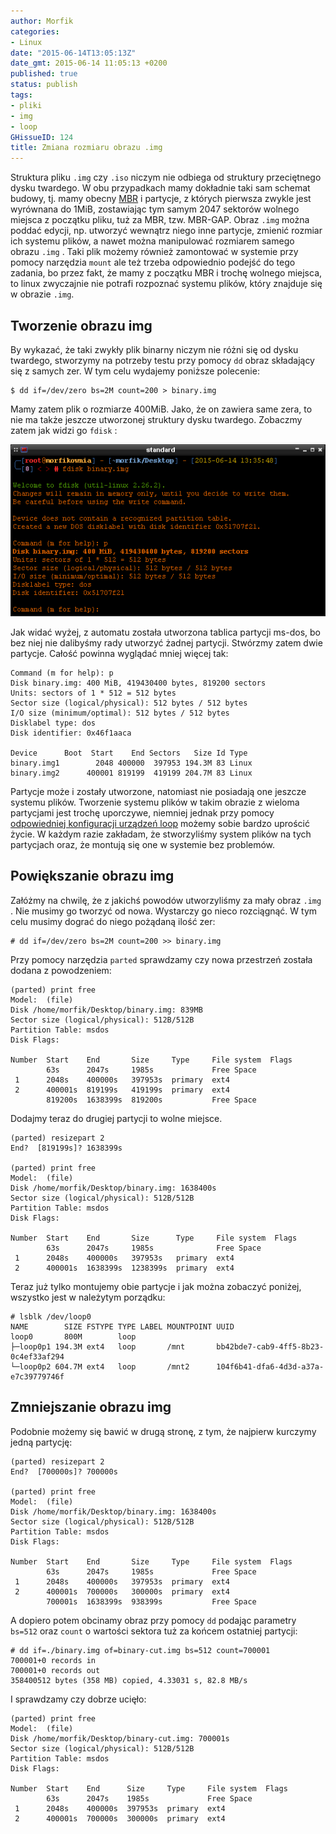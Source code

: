 ```yaml
---
author: Morfik
categories:
- Linux
date: "2015-06-14T13:05:13Z"
date_gmt: 2015-06-14 11:05:13 +0200
published: true
status: publish
tags:
- pliki
- img
- loop
GHissueID: 124
title: Zmiana rozmiaru obrazu .img
---
```


Struktura pliku `.img` czy `.iso` niczym nie odbiega od struktury przeciętnego dysku twardego. W obu
przypadkach mamy dokładnie taki sam schemat budowy, tj. mamy obecny
[MBR](/post/mbr-ebr-i-tablica-partycji-dysku-twardego/) i partycje, z których
pierwsza zwykle jest wyrównana do 1MiB, zostawiając tym samym 2047 sektorów wolnego miejsca z
początku pliku, tuż za MBR, tzw. MBR-GAP. Obraz `.img` można poddać edycji, np. utworzyć wewnątrz
niego inne partycje, zmienić rozmiar ich systemu plików, a nawet można manipulować rozmiarem samego
obrazu `.img` . Taki plik możemy również zamontować w systemie przy pomocy narzędzia `mount` ale też
trzeba odpowiednio podejść do tego zadania, bo przez fakt, że mamy z początku MBR i trochę wolnego
miejsca, to linux zwyczajnie nie potrafi rozpoznać systemu plików, który znajduje się w obrazie
`.img`.

<!--more-->
## Tworzenie obrazu img

By wykazać, że taki zwykły plik binarny niczym nie różni się od dysku twardego, stworzymy na
potrzeby testu przy pomocy `dd` obraz składający się z samych zer. W tym celu wydajemy poniższe
polecenie:

    $ dd if=/dev/zero bs=2M count=200 > binary.img

Mamy zatem plik o rozmiarze 400MiB. Jako, że on zawiera same zera, to nie ma także jeszcze
utworzonej struktury dysku twardego. Zobaczmy zatem jak widzi go `fdisk` :

![](/img/2015/06/1.podglad-obrazu-img.png#big)

Jak widać wyżej, z automatu została utworzona tablica partycji ms-dos, bo bez niej nie dalibyśmy
rady utworzyć żadnej partycji. Stwórzmy zatem dwie partycje. Całość powinna wyglądać mniej więcej
tak:

    Command (m for help): p
    Disk binary.img: 400 MiB, 419430400 bytes, 819200 sectors
    Units: sectors of 1 * 512 = 512 bytes
    Sector size (logical/physical): 512 bytes / 512 bytes
    I/O size (minimum/optimal): 512 bytes / 512 bytes
    Disklabel type: dos
    Disk identifier: 0x46f1aaca

    Device      Boot  Start    End Sectors   Size Id Type
    binary.img1        2048 400000  397953 194.3M 83 Linux
    binary.img2      400001 819199  419199 204.7M 83 Linux

Partycje może i zostały utworzone, natomiast nie posiadają one jeszcze systemu plików. Tworzenie
systemu plików w takim obrazie z wieloma partycjami jest trochę uporczywe, niemniej jednak przy
pomocy [odpowiedniej konfiguracji urządzeń
loop](/post/obsluga-wielu-partycji-w-module-loop/) możemy sobie bardzo uprościć
życie. W każdym razie zakładam, że stworzyliśmy system plików na tych partycjach oraz, że montują
się one w systemie bez problemów.

## Powiększanie obrazu img

Załóżmy na chwilę, że z jakichś powodów utworzyliśmy za mały obraz `.img` . Nie musimy go tworzyć od
nowa. Wystarczy go nieco rozciągnąć. W tym celu musimy dograć do niego pożądaną ilość zer:

    # dd if=/dev/zero bs=2M count=200 >> binary.img

Przy pomocy narzędzia `parted` sprawdzamy czy nowa przestrzeń została dodana z powodzeniem:

    (parted) print free
    Model:  (file)
    Disk /home/morfik/Desktop/binary.img: 839MB
    Sector size (logical/physical): 512B/512B
    Partition Table: msdos
    Disk Flags:

    Number  Start    End       Size     Type     File system  Flags
            63s      2047s     1985s             Free Space
     1      2048s    400000s   397953s  primary  ext4
     2      400001s  819199s   419199s  primary  ext4
            819200s  1638399s  819200s           Free Space

Dodajmy teraz do drugiej partycji to wolne miejsce.

    (parted) resizepart 2
    End?  [819199s]? 1638399s

    (parted) print free
    Model:  (file)
    Disk /home/morfik/Desktop/binary.img: 1638400s
    Sector size (logical/physical): 512B/512B
    Partition Table: msdos
    Disk Flags:

    Number  Start    End       Size      Type     File system  Flags
            63s      2047s     1985s              Free Space
     1      2048s    400000s   397953s   primary  ext4
     2      400001s  1638399s  1238399s  primary  ext4

Teraz już tylko montujemy obie partycje i jak można zobaczyć poniżej, wszystko jest w należytym
porządku:

    # lsblk /dev/loop0
    NAME        SIZE FSTYPE TYPE LABEL MOUNTPOINT UUID
    loop0       800M        loop
    ├─loop0p1 194.3M ext4   loop       /mnt       bb42bde7-cab9-4ff5-8b23-0c4ef33af294
    └─loop0p2 604.7M ext4   loop       /mnt2      104f6b41-dfa6-4d3d-a37a-e7c39779746f

## Zmniejszanie obrazu img

Podobnie możemy się bawić w drugą stronę, z tym, że najpierw kurczymy jedną partycję:

    (parted) resizepart 2
    End?  [700000s]? 700000s

    (parted) print free
    Model:  (file)
    Disk /home/morfik/Desktop/binary.img: 1638400s
    Sector size (logical/physical): 512B/512B
    Partition Table: msdos
    Disk Flags:

    Number  Start    End       Size     Type     File system  Flags
            63s      2047s     1985s             Free Space
     1      2048s    400000s   397953s  primary  ext4
     2      400001s  700000s   300000s  primary  ext4
            700001s  1638399s  938399s           Free Space

A dopiero potem obcinamy obraz przy pomocy `dd` podając parametry `bs=512` oraz `count` o wartości
sektora tuż za końcem ostatniej partycji:

    # dd if=./binary.img of=binary-cut.img bs=512 count=700001
    700001+0 records in
    700001+0 records out
    358400512 bytes (358 MB) copied, 4.33031 s, 82.8 MB/s

I sprawdzamy czy dobrze ucięło:

    (parted) print free
    Model:  (file)
    Disk /home/morfik/Desktop/binary-cut.img: 700001s
    Sector size (logical/physical): 512B/512B
    Partition Table: msdos
    Disk Flags:

    Number  Start    End      Size     Type     File system  Flags
            63s      2047s    1985s             Free Space
     1      2048s    400000s  397953s  primary  ext4
     2      400001s  700000s  300000s  primary  ext4
